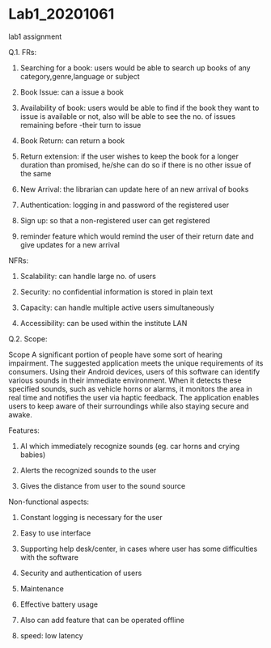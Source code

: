 # Lab1_20201061
lab1 assignment

Q.1.
FRs:
1. Searching for a book: users would be able to search up books of any category,genre,language or subject

2. Book Issue: can a issue a book

3. Availability of book: users would be able to find if the book they want to issue is available or not, also will be able to see the no. of issues remaining before -their turn to issue

4. Book Return: can return a book

5. Return extension: if the user wishes to keep the book for a longer duration than promised, he/she can do so if there is no other issue of the same

6. New Arrival: the librarian can update here of an new arrival of books

7. Authentication: logging in and  password of the registered user

8. Sign up: so that a non-registered user can get registered

9. reminder feature which would remind the user of their return date and give updates for a new arrival



NFRs:
1. Scalability: can handle large no. of users

2. Security: no confidential information is stored in plain text

3. Capacity: can handle multiple active users simultaneously

4. Accessibility: can be used within the institute LAN



Q.2.
Scope: 

Scope A significant portion of people have some sort of hearing impairment. The suggested application meets the unique requirements of its consumers. Using their Android devices, users of this software can identify various sounds in their immediate environment. When it detects these specified sounds, such as vehicle horns or alarms, it monitors the area in real time and notifies the user via haptic feedback. The application enables users to keep aware of their surroundings while also staying secure and awake.

Features:

1. AI which immediately recognize sounds (eg. car horns and crying babies)

2. Alerts the recognized sounds to the user

3. Gives the distance from user to the sound source


Non-functional aspects:

1. Constant logging is necessary for the user

2. Easy to use interface

3. Supporting help desk/center, in cases where user has some difficulties with the software

4. Security and authentication of users

5. Maintenance

6. Effective battery usage

7. Also can add feature that can be operated offline

8. speed: low latency

